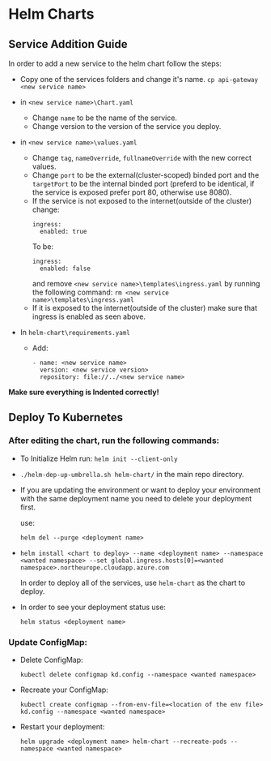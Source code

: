 # Helm Charts

## Service Addition Guide

In order to add a new service to the helm chart follow the steps:

- Copy one of the services folders and change it's name.
  `cp api-gateway <new service name>`

- in `<new service name>\Chart.yaml`
  - Change `name` to be the name of the service.
  - Change version to the version of the service you deploy.

- in `<new service name>\values.yaml`
  - Change `tag`, `nameOverride`, `fullnameOverride` with the new correct values.
  - Change `port` to be the external(cluster-scoped) binded port and the `targetPort` to be the internal binded port (preferd to be identical, if the service is exposed prefer port 80, otherwise use 8080).
  - If the service is not exposed to the internet(outside of the cluster) change:
    ``` 
    ingress:
      enabled: true
    ```
    To be:
    ``` 
    ingress:
      enabled: false
    ```
    and remove `<new service name>\templates\ingress.yaml` by running the following command: `rm <new service name>\templates\ingress.yaml`
  - If it is exposed to the internet(outside of the cluster)
    make sure that ingress is enabled as seen above.

- In `helm-chart\requirements.yaml`
  - Add: 
    ```
    - name: <new service name>
      version: <new service version>
      repository: file://../<new service name>
    ```
**Make sure everything is Indented correctly!**

## Deploy To Kubernetes
  ### After editing the chart, run the following commands:
  - To Initialize Helm run: `helm init --client-only`
  - `./helm-dep-up-umbrella.sh helm-chart/` in the main repo directory.
  - If you are updating the environment or want to deploy your environment with the same deployment name you need to delete your deployment first.
  
    use: 
    ```
    helm del --purge <deployment name>
    ``` 
  - ```
    helm install <chart to deploy> --name <deployment name> --namespace <wanted namespace> --set global.ingress.hosts[0]=<wanted namespace>.northeurope.cloudapp.azure.com
    ```
    In order to deploy all of the services, use `helm-chart` as the chart to deploy.
  
  -  In order to see your deployment status use:
      ```
      helm status <deployment name>
      ```
  ### Update ConfigMap:
  - Delete ConfigMap:
    ```
    kubectl delete configmap kd.config --namespace <wanted namespace>
    ```
  - Recreate your ConfigMap:
    ```
    kubectl create configmap --from-env-file=<location of the env file> kd.config --namespace <wanted namespace>
    ```
  - Restart your deployment:
    ```
    helm upgrade <deployment name> helm-chart --recreate-pods --namespace <wanted namespace>
    ```
